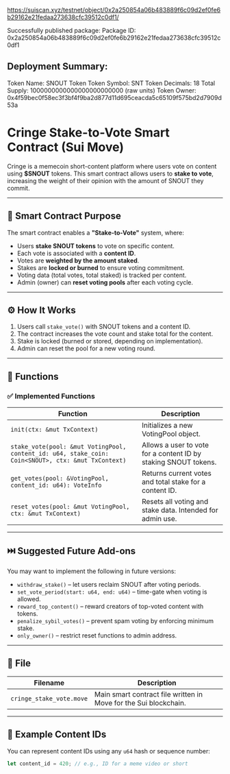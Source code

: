 https://suiscan.xyz/testnet/object/0x2a250854a06b483889f6c09d2ef0fe6b29162e21fedaa273638cfc39512c0df1/

Successfully published package:
Package ID: 0x2a250854a06b483889f6c09d2ef0fe6b29162e21fedaa273638cfc39512c0df1

Deployment Summary:
-------------------
Token Name: SNOUT Token
Token Symbol: SNT
Token Decimals: 18
Total Supply: 1000000000000000000000000 (raw units)
Token Owner: 0x4f59bec0f58ec3f3bf4f9ba2d877d11d695ceacda5c65109f575bd2d7909d53a


# Cringe Stake-to-Vote Smart Contract (Sui Move)

Cringe is a memecoin short-content platform where users vote on content using **$SNOUT** tokens. This smart contract allows users to **stake to vote**, increasing the weight of their opinion with the amount of SNOUT they commit.

---

## 📜 Smart Contract Purpose

The smart contract enables a **"Stake-to-Vote"** system, where:

- Users **stake SNOUT tokens** to vote on specific content.
- Each vote is associated with a **content ID**.
- Votes are **weighted by the amount staked**.
- Stakes are **locked or burned** to ensure voting commitment.
- Voting data (total votes, total staked) is tracked per content.
- Admin (owner) can **reset voting pools** after each voting cycle.

---

## ⚙️ How It Works

1. Users call `stake_vote()` with SNOUT tokens and a content ID.
2. The contract increases the vote count and stake total for the content.
3. Stake is locked (burned or stored, depending on implementation).
4. Admin can reset the pool for a new voting round.

---

## 🧩 Functions

### ✅ Implemented Functions

| Function | Description |
|---------|-------------|
| `init(ctx: &mut TxContext)` | Initializes a new VotingPool object. |
| `stake_vote(pool: &mut VotingPool, content_id: u64, stake_coin: Coin<SNOUT>, ctx: &mut TxContext)` | Allows a user to vote for a content ID by staking SNOUT tokens. |
| `get_votes(pool: &VotingPool, content_id: u64): VoteInfo` | Returns current votes and total stake for a content ID. |
| `reset_votes(pool: &mut VotingPool, ctx: &mut TxContext)` | Resets all voting and stake data. Intended for admin use. |

---

## ⏭️ Suggested Future Add-ons

You may want to implement the following in future versions:

- `withdraw_stake()` – let users reclaim SNOUT after voting periods.
- `set_vote_period(start: u64, end: u64)` – time-gate when voting is allowed.
- `reward_top_content()` – reward creators of top-voted content with tokens.
- `penalize_sybil_votes()` – prevent spam voting by enforcing minimum stake.
- `only_owner()` – restrict reset functions to admin address.

---

## 📂 File

| Filename | Description |
|----------|-------------|
| `cringe_stake_vote.move` | Main smart contract file written in Move for the Sui blockchain. |

---

## 🧪 Example Content IDs

You can represent content IDs using any `u64` hash or sequence number:

```rust
let content_id = 420; // e.g., ID for a meme video or short
